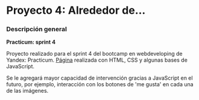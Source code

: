 # Proyecto 4: Alrededor de...

### Descripción general

**Practicum: sprint 4**

Proyecto realizado para el sprint 4 del bootcamp en webdeveloping de Yandex: Practicum.
[Página](https://julianrb17.github.io/web_project_4_esp/) realizada con HTML, CSS y algunas bases de JavaScript.

Se le agregará mayor capacidad de intervención gracias a JavaScript en el futuro, por ejemplo, interacción con los botones de 'me gusta' en cada una de las imágenes.
